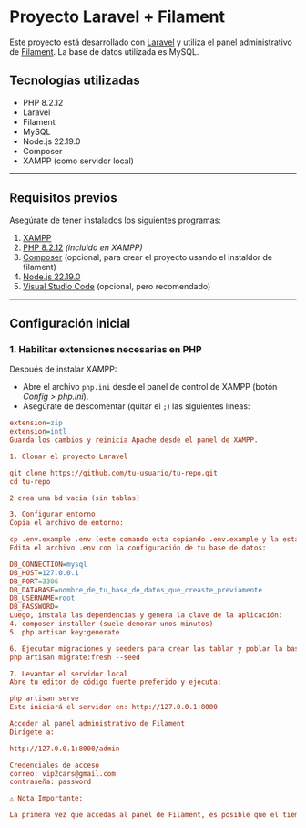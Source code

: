# Proyecto Laravel + Filament

Este proyecto está desarrollado con [Laravel](https://laravel.com/) y utiliza el panel administrativo de [Filament](https://filamentphp.com/). La base de datos utilizada es MySQL.

## Tecnologías utilizadas

- PHP 8.2.12
- Laravel
- Filament
- MySQL
- Node.js 22.19.0
- Composer
- XAMPP (como servidor local)

---

## Requisitos previos

Asegúrate de tener instalados los siguientes programas:

1. [XAMPP](https://www.apachefriends.org/index.html)
2. [PHP 8.2.12](https://www.php.net/downloads) *(incluido en XAMPP)*
3. [Composer](https://getcomposer.org/) (opcional, para crear el proyecto usando el instaldor   de filament)
4. [Node.js 22.19.0](https://nodejs.org/)
5. [Visual Studio Code](https://code.visualstudio.com/) (opcional, pero recomendado)

---

## Configuración inicial

### 1. Habilitar extensiones necesarias en PHP

Después de instalar XAMPP:

- Abre el archivo `php.ini` desde el panel de control de XAMPP (botón *Config > php.ini*).
- Asegúrate de descomentar (quitar el `;`) las siguientes líneas:

```ini
extension=zip
extension=intl
Guarda los cambios y reinicia Apache desde el panel de XAMPP.

1. Clonar el proyecto Laravel

git clone https://github.com/tu-usuario/tu-repo.git
cd tu-repo

2 crea una bd vacia (sin tablas)

3. Configurar entorno
Copia el archivo de entorno:

cp .env.example .env (este comando esta copiando .env.example y la está nombrando .env)
Edita el archivo .env con la configuración de tu base de datos:

DB_CONNECTION=mysql
DB_HOST=127.0.0.1
DB_PORT=3306
DB_DATABASE=nombre_de_tu_base_de_datos_que_creaste_previamente
DB_USERNAME=root
DB_PASSWORD=
Luego, instala las dependencias y genera la clave de la aplicación:
4. composer installer (suele demorar unos minutos)
5. php artisan key:generate

6. Ejecutar migraciones y seeders para crear las tablar y poblar la base de datos
php artisan migrate:fresh --seed

7. Levantar el servidor local
Abre tu editor de código fuente preferido y ejecuta:

php artisan serve
Esto iniciará el servidor en: http://127.0.0.1:8000

Acceder al panel administrativo de Filament
Dirígete a:

http://127.0.0.1:8000/admin

Credenciales de acceso
correo: vip2cars@gmail.com
contraseña: password

⚠️ Nota Importante:

La primera vez que accedas al panel de Filament, es posible que el tiempo de carga sea más largo de lo habitual. Esto se debe a que Filament realiza una carga inicial de recursos (como configuraciones y caché) en su primer uso. Sin embargo, después de esta primera carga, el panel funcionará con normalidad y los tiempos de carga se reducirán significativamente en accesos posteriores.